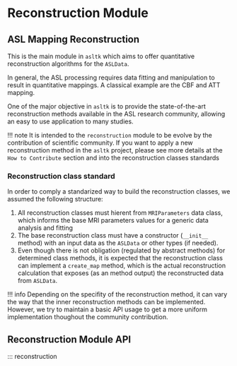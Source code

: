 # Reconstruction Module

## ASL Mapping Reconstruction

This is the main module in `asltk` which aims to offer quantitative reconstruction algorithms for the `ASLData`. 

In general, the ASL processing requires data fitting and manipulation to result in quantitative mappings. A classical example are the CBF and ATT mapping.

One of the major objective in `asltk` is to provide the state-of-the-art reconstruction methods available in the ASL research community, allowing an easy to use application to many studies.

!!! note
    It is intended to the `reconstruction` module to be evolve by the contribution of scientific community. If you want to apply a new reconstruction method in the `asltk` project, please see more details at the `How to Contribute` section and into the reconstruction classes standards

### Reconstruction class standard

In order to comply a standarized way to build the reconstruction classes, we assumed the following structure:

1. All reconstruction classes must hierent from `MRIParameters` data class, which informs the base MRI parameters values for a generic data analysis and fitting
2. The base reconstruction class must have a constructor (`__init__` method) with an input data as the `ASLData` or other types (if needed).
3. Even though there is not obligation (regulated by abstract methods) for determined class methods, it is expected that the reconstruction class can implement a `create_map` method, which is the actual reconstruction calculation that exposes (as an method output) the reconstructed data from `ASLData`.

!!! info
    Depending on the specifity of the reconstruction method, it can vary the way that the inner reconstruction methods can be implemented. However, we try to maintain a basic API usage to get a more uniform implementation thoughout the community contribution.

## Reconstruction Module API

::: reconstruction